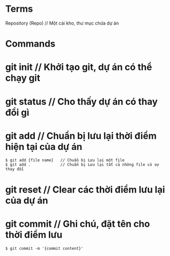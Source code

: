 # Terms
Repository (Repo) // Một cái kho, thư mục chứa dự án

# Commands
# git init              // Khởi tạo git, dự án có thể chạy git
# git status            // Cho thấy dự án có thay đổi gì
# git add               // Chuẩn bị lưu lại thời điểm hiện tại của dự án
    $ git add {file name}   // Chuẩn bị Lưu lại một file
    $ git add .             // Chuẩn bị Lưu lại tất cả những file có sự thay đổi
# git reset             // Clear các thời điểm lưu lại của dự án
# git commit            // Ghi chú, đặt tên cho thời điểm lưu
    $ git commit -m '{commit content}'
